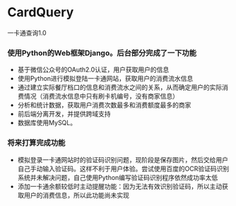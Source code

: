 # CardQuery
一卡通查询1.0
### 使用Python的Web框架Django。后台部分完成了一下功能
- 基于微信公众号的OAuth2.0认证，用户获取用户的信息
- 使用Python进行模拟登陆一卡通网站，获取用户的消费流水信息
- 通过建立实际餐厅档口的信息和消费流水之间的关系，从而确定用户的实际消费情况（消费流水信息中只有刷卡机编号，没有商家信息）
- 分析和统计数据，获取用户消费次数最多和消费额度最多的商家
- 前后端分离开发，并提供跨域支持
- 数据库使用MySQL。

### 将来打算完成功能
- 模拟登录一卡通网站时的验证码识别问题，现阶段是保存图片，然后交给用户自己手动输入验证码。这样不利于用户体验。尝试使用百度的OCR验证码识别系统并未解决问题，自己使用Python编写验证码识别程序依然成功率太低
- 添加一卡通余额较低时主动提醒功能：因为无法有效识别验证码，所以主动获取用户的消费信息，所以此功能尚未实现
